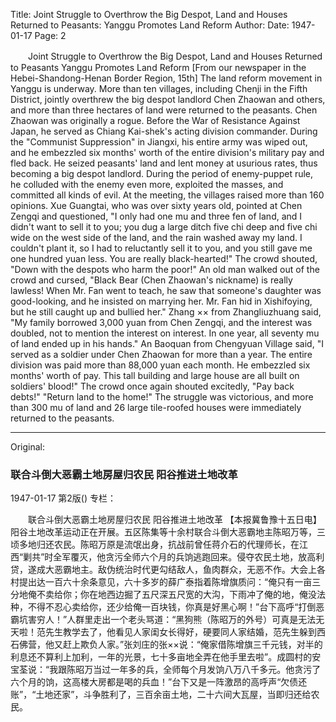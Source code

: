 Title: Joint Struggle to Overthrow the Big Despot, Land and Houses Returned to Peasants: Yanggu Promotes Land Reform
Author:
Date: 1947-01-17
Page: 2

　　Joint Struggle to Overthrow the Big Despot, Land and Houses Returned to Peasants
    Yanggu Promotes Land Reform
    [From our newspaper in the Hebei-Shandong-Henan Border Region, 15th] The land reform movement in Yanggu is underway. More than ten villages, including Chenji in the Fifth District, jointly overthrew the big despot landlord Chen Zhaowan and others, and more than three hectares of land were returned to the peasants. Chen Zhaowan was originally a rogue. Before the War of Resistance Against Japan, he served as Chiang Kai-shek's acting division commander. During the "Communist Suppression" in Jiangxi, his entire army was wiped out, and he embezzled six months' worth of the entire division's military pay and fled back. He seized peasants' land and lent money at usurious rates, thus becoming a big despot landlord. During the period of enemy-puppet rule, he colluded with the enemy even more, exploited the masses, and committed all kinds of evil. At the meeting, the villages raised more than 160 opinions. Xue Guangtai, who was over sixty years old, pointed at Chen Zengqi and questioned, "I only had one mu and three fen of land, and I didn't want to sell it to you; you dug a large ditch five chi deep and five chi wide on the west side of the land, and the rain washed away my land. I couldn't plant it, so I had to reluctantly sell it to you, and you still gave me one hundred yuan less. You are really black-hearted!" The crowd shouted, "Down with the despots who harm the poor!" An old man walked out of the crowd and cursed, "Black Bear (Chen Zhaowan's nickname) is really lawless! When Mr. Fan went to teach, he saw that someone's daughter was good-looking, and he insisted on marrying her. Mr. Fan hid in Xishifoying, but he still caught up and bullied her." Zhang ×× from Zhangliuzhuang said, "My family borrowed 3,000 yuan from Chen Zengqi, and the interest was doubled, not to mention the interest on interest. In one year, all seventy mu of land ended up in his hands." An Baoquan from Chengyuan Village said, "I served as a soldier under Chen Zhaowan for more than a year. The entire division was paid more than 88,000 yuan each month. He embezzled six months' worth of pay. This tall building and large house are all built on soldiers' blood!" The crowd once again shouted excitedly, "Pay back debts!" "Return land to the home!" The struggle was victorious, and more than 300 mu of land and 26 large tile-roofed houses were immediately returned to the peasants.



<hr /> 

Original: 


### 联合斗倒大恶霸土地房屋归农民  阳谷推进土地改革

1947-01-17
第2版()
专栏：

　　联合斗倒大恶霸土地房屋归农民
    阳谷推进土地改革
    【本报冀鲁豫十五日电】阳谷土地改革运动正在开展。五区陈集等十余村联合斗倒大恶霸地主陈昭万等，三顷多地归还农民。陈昭万原是流氓出身，抗战前曾任蒋介石的代理师长，在江西“剿共”时全军覆灭，他贪污全师六个月的兵饷逃跑回来。侵夺农民土地，放高利贷，遂成大恶霸地主。敌伪统治时代更勾结敌人，鱼肉群众，无恶不作。大会上各村提出达一百六十余条意见，六十多岁的薛广泰指着陈增旗质问：“俺只有一亩三分地俺不卖给你；你在地西边掘了五尺深五尺宽的大沟，下雨冲了俺的地，俺没法种，不得不忍心卖给你，还少给俺一百块钱，你真是好黑心啊！”台下高呼“打倒恶霸坑害穷人！”人群里走出一个老头骂道：“黑狗熊（陈昭万的外号）可真是无法无天啦！范先生教学去了，他看见人家闺女长得好，硬要同人家结婚，范先生躲到西石佛营，他又赶上欺负人家。”张刘庄的张××说：“俺家借陈增旗三千元钱，对半的利息还不算利上加利，一年的光景，七十多亩地全弄在他手里去啦”。成圆村的安宝荃说：“我跟陈昭万当过一年多的兵，全师每个月发饷八万八千多元。他贪污了六个月的饷，这高楼大房都是喝的兵血！”台下又是一阵激昂的高呼声“欠债还账”，“土地还家”，斗争胜利了，三百余亩土地，二十六间大瓦屋，当即归还给农民。

